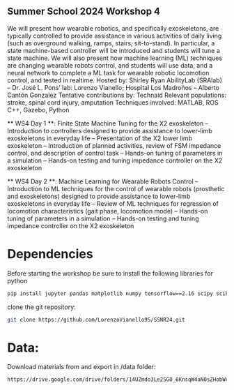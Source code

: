 ## Summer School 2024 Workshop 4

We will present how wearable robotics, and specifically exoskeletons, are typically controlled to provide assistance in various activities of daily living (such as overground walking, ramps, stairs, sit-to-stand). In particular, a state machine-based controller will be introduced and students will tune a state machine. We will also present how machine learning (ML) techniques are changing wearable robots control, and students will use data, and a neural network to complete a ML task for wearable robotic locomotion control, and tested in realtime.
Hosted by: Shirley Ryan AbilityLab (SRAlab) – Dr. José L. Pons’ lab: Lorenzo Vianello;  Hospital Los Madroños – Alberto Cantón Gonzalez
Tentative contributions by: Technaid
Relevant populations: stroke, spinal cord injury, amputation
Techniques involved: MATLAB, ROS C++, Gazebo, Python

** WS4 Day 1 **: Finite State Machine Tuning for the X2 exoskeleton
– Introduction to controllers designed to provide assistance to lower-limb exoskeletons in everyday life
– Presentation of the X2 lower limb exoskeleton
– Introduction of planned activities, review of FSM impedance control, and description of control task
– Hands-on tuning of parameters in a simulation
– Hands-on testing and tuning impedance controller on the X2 exoskeleton

** WS4 Day 2 **: Machine Learning for Wearable Robots Control
– Introduction to ML techniques for the control of wearable robots (prosthetic and exoskeletons) designed to provide assistance to lower-limb exoskeletons in everyday life
– Review of ML techniques for regression of locomotion characteristics (gait phase, locomotion mode)
– Hands-on tuning of parameters in a simulation
– Hands-on testing and tuning impedance controller on the X2 exoskeleton

# Dependencies
Before starting the workshop be sure to install the following libraries for python

```bash
pip install jupyter pandas matplotlib numpy tensorflow==2.16 scipy scikit-learn
```

clone the git repository:
```bash
git clone https://github.com/LorenzoVianello95/SSNR24.git
```

# Data:

Download materials from and export in /data folder: 
```bash
https://drive.google.com/drive/folders/14UZmdo3Le2SGO_6KnsqW4aNOsZHobWc4
```
